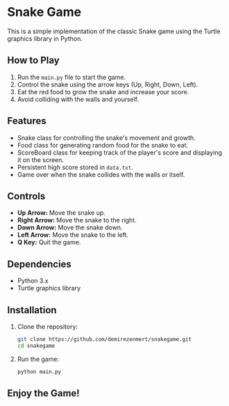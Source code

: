# Snake Game

This is a simple implementation of the classic Snake game using the Turtle graphics library in Python.

## How to Play

1. Run the `main.py` file to start the game.
2. Control the snake using the arrow keys (Up, Right, Down, Left).
3. Eat the red food to grow the snake and increase your score.
4. Avoid colliding with the walls and yourself.

## Features

- Snake class for controlling the snake's movement and growth.
- Food class for generating random food for the snake to eat.
- ScoreBoard class for keeping track of the player's score and displaying it on the screen.
- Persistent high score stored in `data.txt`.
- Game over when the snake collides with the walls or itself.

## Controls

- **Up Arrow:** Move the snake up.
- **Right Arrow:** Move the snake to the right.
- **Down Arrow:** Move the snake down.
- **Left Arrow:** Move the snake to the left.
- **Q Key:** Quit the game.

## Dependencies

- Python 3.x
- Turtle graphics library

## Installation

1. Clone the repository:

   ```bash
   git clone https://github.com/demirezenmert/snakegame.git
   cd snakegame
   ```

2. Run the game:

   ```bash
   python main.py
   ```

## Enjoy the Game!
